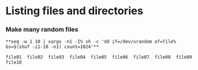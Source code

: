 
# Listing files and directories

### Make many random files 
```
**seq -w 1 10 | xargs -n1 -I% sh -c 'dd if=/dev/urandom of=file% bs=$(shuf -i1-10 -n1) count=1024'**
```
```
file01  file02  file03  file04  file05  file06  file07  file08  file09  file10
```

